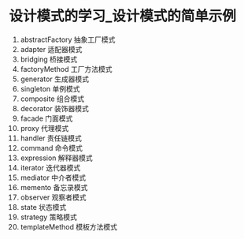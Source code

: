 # 设计模式的学习_设计模式的简单示例

1.  abstractFactory     抽象工厂模式
2.  adapter             适配器模式
3.  bridging            桥接模式
4.  factoryMethod       工厂方法模式
5.  generator           生成器模式
6.  singleton           单例模式
7.  composite           组合模式
8.  decorator           装饰器模式
9.  facade              门面模式
10. proxy               代理模式
11. handler             责任链模式
12. command             命令模式
13. expression          解释器模式
14. iterator            迭代器模式
15. mediator            中介者模式
16. memento             备忘录模式
17. observer            观察者模式
18. state               状态模式
19. strategy            策略模式
20. templateMethod      模板方法模式